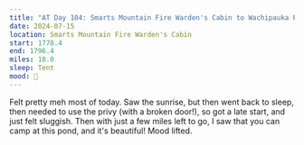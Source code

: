 ```yaml
---
title: "AT Day 104: Smarts Mountain Fire Warden's Cabin to Wachipauka Pond"
date: 2024-07-15
location: Smarts Mountain Fire Warden's Cabin
start: 1778.4
end: 1796.4
miles: 18.0
sleep: Tent
mood: 🙂
---
```

Felt pretty meh most of today. Saw the sunrise, but then went back to sleep, then needed to use the privy (with
a broken door!), so got a late start, and just felt sluggish. Then with just a few miles left to go, I saw that you can
camp at this pond, and it's beautiful! Mood lifted.